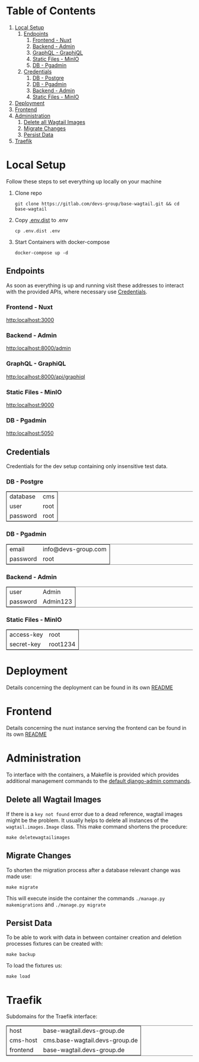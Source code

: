 
# Table of Contents

1.  [Local Setup](#org57856e7)
    1.  [Endpoints](#org809e937)
        1.  [Frontend - Nuxt](#orgc37a804)
        2.  [Backend - Admin](#org211c10f)
        3.  [GraphQL - GraphiQL](#orgc70d5b5)
        4.  [Static Files - MinIO](#org8110bc6)
        5.  [DB - Pgadmin](#orgfa83a0a)
    2.  [Credentials](#org749259c)
        1.  [DB - Postgre](#orgc6c10a9)
        2.  [DB - Pgadmin](#orgee65cfb)
        3.  [Backend - Admin](#orge1ac287)
        4.  [Static Files - MinIO](#orgc1fcbcb)
2.  [Deployment](#org177a345)
3.  [Frontend](#orgc473881)
4.  [Administration](#orgbf9c4d0)
    1.  [Delete all Wagtail Images](#orgf36cc02)
    2.  [Migrate Changes](#org2525778)
    3.  [Persist Data](#org0ac7a34)
5.  [Traefik](#org3a8cc49)



<a id="org57856e7"></a>

# Local Setup

Follow these steps to set everything up locally on your machine

1.  Clone repo
    
        git clone https://gitlab.com/devs-group/base-wagtail.git && cd base-wagtail

2.  Copy [.env.dist](.env.dist) to .env
    
        cp .env.dist .env

3.  Start Containers with docker-compose
    
        docker-compose up -d


<a id="org809e937"></a>

## Endpoints

As soon as everything is up and running visit these addresses to interact with
the provided APIs, where necessary use [Credentials](#org749259c).


<a id="orgc37a804"></a>

### Frontend - Nuxt

<http:localhost:3000>


<a id="org211c10f"></a>

### Backend - Admin

<http:localhost:8000/admin>


<a id="orgc70d5b5"></a>

### GraphQL - GraphiQL

<http:localhost:8000/api/graphiql>


<a id="org8110bc6"></a>

### Static Files - MinIO

<http:localhost:9000>


<a id="orgfa83a0a"></a>

### DB - Pgadmin

<http:localhost:5050>


<a id="org749259c"></a>

## Credentials

Credentials for the dev setup containing only insensitive test data.


<a id="orgc6c10a9"></a>

### DB - Postgre

<table border="2" cellspacing="0" cellpadding="6" rules="groups" frame="hsides">


<colgroup>
<col  class="org-left" />

<col  class="org-left" />
</colgroup>
<tbody>
<tr>
<td class="org-left">database</td>
<td class="org-left">cms</td>
</tr>


<tr>
<td class="org-left">user</td>
<td class="org-left">root</td>
</tr>


<tr>
<td class="org-left">password</td>
<td class="org-left">root</td>
</tr>
</tbody>
</table>


<a id="orgee65cfb"></a>

### DB - Pgadmin

<table border="2" cellspacing="0" cellpadding="6" rules="groups" frame="hsides">


<colgroup>
<col  class="org-left" />

<col  class="org-left" />
</colgroup>
<tbody>
<tr>
<td class="org-left">email</td>
<td class="org-left">info@devs-group.com</td>
</tr>


<tr>
<td class="org-left">password</td>
<td class="org-left">root</td>
</tr>
</tbody>
</table>


<a id="orge1ac287"></a>

### Backend - Admin

<table border="2" cellspacing="0" cellpadding="6" rules="groups" frame="hsides">


<colgroup>
<col  class="org-left" />

<col  class="org-left" />
</colgroup>
<tbody>
<tr>
<td class="org-left">user</td>
<td class="org-left">Admin</td>
</tr>


<tr>
<td class="org-left">password</td>
<td class="org-left">Admin123</td>
</tr>
</tbody>
</table>


<a id="orgc1fcbcb"></a>

### Static Files - MinIO

<table border="2" cellspacing="0" cellpadding="6" rules="groups" frame="hsides">


<colgroup>
<col  class="org-left" />

<col  class="org-left" />
</colgroup>
<tbody>
<tr>
<td class="org-left">access-key</td>
<td class="org-left">root</td>
</tr>


<tr>
<td class="org-left">secret-key</td>
<td class="org-left">root1234</td>
</tr>
</tbody>
</table>


<a id="org177a345"></a>

# Deployment

Details concerning the deployment can be found in its own [README](.deploy/README.md)


<a id="orgc473881"></a>

# Frontend

Details concerning the nuxt instance serving the frontend can be found in its own [README](web_frontend/README.md)


<a id="orgbf9c4d0"></a>

# Administration

To interface with the containers, a Makefile is provided which provides additional
management commands to the [default django-admin commands](https://docs.djangoproject.com/en/3.0/ref/django-admin/).


<a id="orgf36cc02"></a>

## Delete all Wagtail Images

If there is a `key not found` error due to a dead reference, wagtail images might be the problem.
It usually helps to delete all instances of the `wagtail.images.Image` class.
This make command shortens the procedure:

    make deletewagtailimages


<a id="org2525778"></a>

## Migrate Changes

To shorten the migration process after a database relevant change was made use:

    make migrate

This will execute inside the container the commands `./manage.py makemigrations` and `./manage.py migrate`


<a id="org0ac7a34"></a>

## Persist Data

To be able to work with data in between container creation and deletion processes fixtures can be created with:

    make backup

To load the fixtures us:

    make load


<a id="org3a8cc49"></a>

# Traefik

Subdomains for the Traefik interface:

<table border="2" cellspacing="0" cellpadding="6" rules="groups" frame="hsides">


<colgroup>
<col  class="org-left" />

<col  class="org-left" />
</colgroup>
<tbody>
<tr>
<td class="org-left">host</td>
<td class="org-left">base-wagtail.devs-group.de</td>
</tr>


<tr>
<td class="org-left">cms-host</td>
<td class="org-left">cms.base-wagtail.devs-group.de</td>
</tr>


<tr>
<td class="org-left">frontend</td>
<td class="org-left">base-wagtail.devs-group.de</td>
</tr>
</tbody>
</table>

